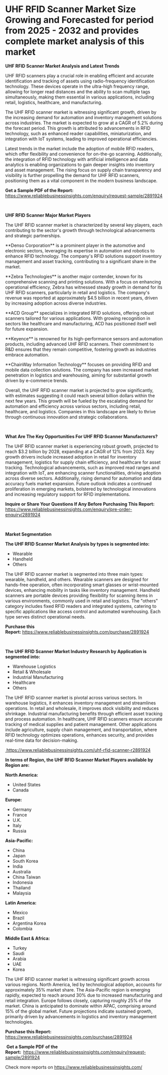 <p><h1>UHF RFID Scanner Market Size Growing and Forecasted for period from 2025 - 2032 and provides complete market analysis of this market</h1></p><p><strong>UHF RFID Scanner Market Analysis and Latest Trends</strong></p>
<p><p>UHF RFID scanners play a crucial role in enabling efficient and accurate identification and tracking of assets using radio-frequency identification technology. These devices operate in the ultra-high frequency range, allowing for longer read distances and the ability to scan multiple tags simultaneously, making them essential in various applications, including retail, logistics, healthcare, and manufacturing.</p><p>The UHF RFID scanner market is witnessing significant growth, driven by the increasing demand for automation and inventory management solutions across industries. The market is expected to grow at a CAGR of 5.2% during the forecast period. This growth is attributed to advancements in RFID technology, such as enhanced reader capabilities, miniaturization, and integration with IoT systems, leading to improved operational efficiencies.</p><p>Latest trends in the market include the adoption of mobile RFID readers, which offer flexibility and convenience for on-the-go scanning. Additionally, the integration of RFID technology with artificial intelligence and data analytics is enabling organizations to gain deeper insights into inventory and asset management. The rising focus on supply chain transparency and visibility is further propelling the demand for UHF RFID scanners, positioning them as a vital component in the modern business landscape.</p></p>
<p><strong>Get a Sample PDF of the Report:&nbsp;</strong> <a href="https://www.reliablebusinessinsights.com/enquiry/request-sample/2891924?utm_campaign=2737&utm_medium=2&utm_source=Github&utm_content=ia&utm_term=14032025&utm_id=uhf-rfid-scanner">https://www.reliablebusinessinsights.com/enquiry/request-sample/2891924</a></p>
<p>&nbsp;</p>
<p><strong>UHF RFID Scanner Major Market Players</strong></p>
<p><p>The UHF RFID scanner market is characterized by several key players, each contributing to the sector's growth through technological advancements and strategic partnerships. </p><p>**Denso Corporation** is a prominent player in the automotive and electronic sectors, leveraging its expertise in automation and robotics to enhance RFID technology. The company's RFID solutions support inventory management and asset tracking, contributing to a significant share in the market.</p><p>**Zebra Technologies** is another major contender, known for its comprehensive scanning and printing solutions. With a focus on enhancing operational efficiency, Zebra has witnessed steady growth in demand for its UHF RFID scanners, particularly in retail and logistics. The company's revenue was reported at approximately $4.5 billion in recent years, driven by increasing adoption across diverse industries.</p><p>**ACD Group** specializes in integrated RFID solutions, offering robust scanners tailored for various applications. With growing recognition in sectors like healthcare and manufacturing, ACD has positioned itself well for future expansion.</p><p>**Keyence** is renowned for its high-performance sensors and automation products, including advanced UHF RFID scanners. Their commitment to R&D ensures that they remain competitive, fostering growth as industries embrace automation.</p><p>**ChainWay Information Technology** focuses on providing RFID and mobile data collection solutions. The company has seen increased market penetration in logistics and warehousing, aiming for substantial growth driven by e-commerce trends.</p><p>Overall, the UHF RFID scanner market is projected to grow significantly, with estimates suggesting it could reach several billion dollars within the next few years. This growth will be fueled by the escalating demand for automation and efficiency across various sectors, including retail, healthcare, and logistics. Companies in this landscape are likely to thrive through continuous innovation and strategic collaborations.</p></p>
<p>&nbsp;</p>
<p><strong>What Are The Key Opportunities For UHF RFID Scanner Manufacturers?</strong></p>
<p><p>The UHF RFID scanner market is experiencing robust growth, projected to reach $3.2 billion by 2028, expanding at a CAGR of 12% from 2023. Key growth drivers include increased adoption in retail for inventory management, logistics for supply chain efficiency, and healthcare for asset tracking. Technological advancements, such as improved read ranges and integration with IoT, are enhancing scanner functionalities, driving adoption across diverse sectors. Additionally, rising demand for automation and data accuracy fuels market expansion. Future outlook indicates a continued proliferation in emerging markets, bolstered by technological innovations and increasing regulatory support for RFID implementations.</p></p>
<p><strong>Inquire or Share Your Questions If Any Before Purchasing This Report:</strong> <a href="https://www.reliablebusinessinsights.com/enquiry/pre-order-enquiry/2891924?utm_campaign=2737&utm_medium=2&utm_source=Github&utm_content=ia&utm_term=14032025&utm_id=uhf-rfid-scanner">https://www.reliablebusinessinsights.com/enquiry/pre-order-enquiry/2891924</a></p>
<p>&nbsp;</p>
<p><strong>Market Segmentation</strong></p>
<p><strong>The UHF RFID Scanner Market Analysis by types is segmented into:</strong></p>
<p><ul><li> Wearable</li><li>Handheld</li><li>Others </li></ul></p>
<p><p>The UHF RFID scanner market is segmented into three main types: wearable, handheld, and others. Wearable scanners are designed for hands-free operation, often incorporating smart glasses or wrist-mounted devices, enhancing mobility in tasks like inventory management. Handheld scanners are portable devices providing flexibility for scanning items in various environments, commonly used in retail and logistics. The "others" category includes fixed RFID readers and integrated systems, catering to specific applications like access control and automated warehousing. Each type serves distinct operational needs.</p></p>
<p><strong>Purchase this Report:&nbsp;</strong><a href="https://www.reliablebusinessinsights.com/purchase/2891924?utm_campaign=2737&utm_medium=2&utm_source=Github&utm_content=ia&utm_term=14032025&utm_id=uhf-rfid-scanner">https://www.reliablebusinessinsights.com/purchase/2891924</a></p>
<p>&nbsp;</p>
<p><strong>The UHF RFID Scanner Market Industry Research by Application is segmented into:</strong></p>
<p><ul><li> Warehouse Logistics</li><li>Retail & Wholesale</li><li>Industrial Manufacturing</li><li>Healthcare</li><li>Others </li></ul></p>
<p><p>The UHF RFID scanner market is pivotal across various sectors. In warehouse logistics, it enhances inventory management and streamlines operations. In retail and wholesale, it improves stock visibility and reduces shrinkage. Industrial manufacturing benefits through efficient asset tracking and process automation. In healthcare, UHF RFID scanners ensure accurate tracking of medical supplies and patient management. Other applications include agriculture, supply chain management, and transportation, where RFID technology optimizes operations, enhances security, and provides real-time data for decision-making.</p></p>
<p><a href="https://www.reliablebusinessinsights.com/uhf-rfid-scanner-r2891924?utm_campaign=2737&utm_medium=2&utm_source=Github&utm_content=ia&utm_term=14032025&utm_id=uhf-rfid-scanner">&nbsp;https://www.reliablebusinessinsights.com/uhf-rfid-scanner-r2891924</a></p>
<p><strong>In terms of Region, the UHF RFID Scanner Market Players available by Region are:</strong></p>
<p>
    <p> <strong> North America: </strong>
        <ul>
            <li>United States</li>
            <li>Canada</li>
        </ul>
        </p> 
    <p> <strong> Europe: </strong>
        <ul>
            <li>Germany</li>
            <li>France</li>
            <li>U.K.</li>
            <li>Italy</li>
            <li>Russia</li>
        </ul>
        </p> 
    <p> <strong> Asia-Pacific: </strong>
        <ul>
            <li>China</li>
            <li>Japan</li>
            <li>South Korea</li>
            <li>India</li>
            <li>Australia</li>
            <li>China Taiwan</li>
            <li>Indonesia</li>
            <li>Thailand</li>
            <li>Malaysia</li>
        </ul>
        </p> 
    <p> <strong> Latin America: </strong>
        <ul>
            <li>Mexico</li>
            <li>Brazil</li>
            <li>Argentina Korea</li>
            <li>Colombia</li>
        </ul>
        </p> 
    <p> <strong> Middle East & Africa: </strong>
        <ul>
            <li>Turkey</li>
            <li>Saudi</li>
            <li>Arabia</li>
            <li>UAE</li>
            <li>Korea</li>
        </ul>
    </p>
    </p>
<p><p>The UHF RFID scanner market is witnessing significant growth across various regions. North America, led by technological adoption, accounts for approximately 35% market share. The Asia-Pacific region is emerging rapidly, expected to reach around 30% due to increased manufacturing and retail integration. Europe follows closely, capturing roughly 25% of the market. China is anticipated to dominate within APAC, comprising around 15% of the global market. Future projections indicate sustained growth, primarily driven by advancements in logistics and inventory management technologies.</p></p>
<p><strong>Purchase this Report: </strong><a href="https://www.reliablebusinessinsights.com/purchase/2891924?utm_campaign=2737&utm_medium=2&utm_source=Github&utm_content=ia&utm_term=14032025&utm_id=uhf-rfid-scanner">https://www.reliablebusinessinsights.com/purchase/2891924</a></p>
<p>&nbsp;<strong>Get a Sample PDF of the Report:&nbsp;&nbsp;</strong><a href="https://www.reliablebusinessinsights.com/enquiry/request-sample/2891924?utm_campaign=2737&utm_medium=2&utm_source=Github&utm_content=ia&utm_term=14032025&utm_id=uhf-rfid-scanner">https://www.reliablebusinessinsights.com/enquiry/request-sample/2891924</a></p>
<p><strong></strong></p>
<p>Check more reports on <a href="https://www.reliablebusinessinsights.com/?utm_campaign=2737&utm_medium=2&utm_source=Github&utm_content=ia&utm_term=14032025&utm_id=uhf-rfid-scanner">https://www.reliablebusinessinsights.com/</a></p>